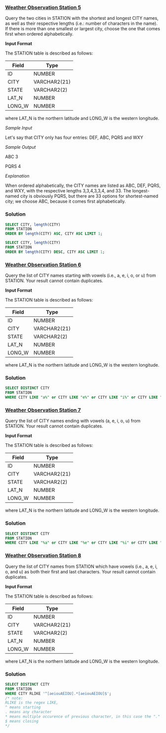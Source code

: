 ### **[Weather Observation Station 5](https://www.hackerrank.com/challenges/weather-observation-station-5)**

Query the two cities in STATION with the shortest and longest CITY names, as well as their respective lengths (i.e.: number of characters in the name). If there is more than one smallest or largest city, choose the one that comes first when ordered alphabetically.

**Input Format**

The STATION table is described as follows:

|  Field | Type |
|---|---|
| ID  | NUMBER |
| CITY | VARCHAR2(21)   |
| STATE  | VARCHAR2(2)  |
| LAT_N |  NUMBER |
| LONG_W | NUMBER |

where LAT_N is the northern latitude and LONG_W is the western longitude.

*Sample Input*

Let's say that CITY only has four entries: DEF, ABC, PQRS and WXY

*Sample Output*

ABC 3 

PQRS 4

*Explanation*

When ordered alphabetically, the CITY names are listed as ABC, DEF, PQRS, and WXY, with the respective lengths 3,3,4,3,3,4, and 33. The longest-named city is obviously PQRS, but there are 33 options for shortest-named city; we choose ABC, because it comes first alphabetically.

### **Solution**
```sql
SELECT CITY, length(CITY) 
FROM STATION 
ORDER BY length(CITY) ASC, CITY ASC LIMIT 1;

SELECT CITY, length(CITY) 
FROM STATION 
ORDER BY length(CITY) DESC, CITY ASC LIMIT 1;
```

### **[Weather Observation Station 6](https://www.hackerrank.com/challenges/weather-observation-station-6)**

Query the list of CITY names starting with vowels (i.e., a, e, i, o, or u) from STATION. Your result cannot contain duplicates.

**Input Format**

The STATION table is described as follows:

|  Field | Type |
|---|---|
| ID  | NUMBER |
| CITY | VARCHAR2(21)   |
| STATE  | VARCHAR2(2)  |
| LAT_N |  NUMBER |
| LONG_W | NUMBER |

where LAT_N is the northern latitude and LONG_W is the western longitude.

### **Solution**
```sql
SELECT DISTINCT CITY
FROM STATION
WHERE CITY LIKE "a%" or CITY LIKE "e%" or CITY LIKE "i%" or CITY LIKE "o%" or CITY LIKE "u%"
```
### **[Weather Observation Station 7](https://www.hackerrank.com/challenges/weather-observation-station-7)**

Query the list of CITY names ending with vowels (a, e, i, o, u) from STATION. Your result cannot contain duplicates.

**Input Format**

The STATION table is described as follows:

|  Field | Type |
|---|---|
| ID  | NUMBER |
| CITY | VARCHAR2(21)   |
| STATE  | VARCHAR2(2)  |
| LAT_N |  NUMBER |
| LONG_W | NUMBER |

where LAT_N is the northern latitude and LONG_W is the western longitude.

### **Solution**
```sql
SELECT DISTINCT CITY
FROM STATION
WHERE CITY LIKE "%a" or CITY LIKE "%e" or CITY LIKE "%i" or CITY LIKE "%o" or CITY LIKE "%u"
```
### **[Weather Observation Station 8](https://www.hackerrank.com/challenges/weather-observation-station-8)**

Query the list of CITY names from STATION which have vowels (i.e., a, e, i, o, and u) as both their first and last characters. Your result cannot contain duplicates.

**Input Format**

The STATION table is described as follows:

|  Field | Type |
|---|---|
| ID  | NUMBER |
| CITY | VARCHAR2(21)   |
| STATE  | VARCHAR2(2)  |
| LAT_N |  NUMBER |
| LONG_W | NUMBER |

where LAT_N is the northern latitude and LONG_W is the western longitude.

### **Solution**
```sql
SELECT DISTINCT CITY
FROM STATION
WHERE CITY RLIKE '^[aeiouAEIOU].*[aeiouAEIOU]$';
/* note:
RLIKE is the regex LIKE, 
^ means starting
. means any character
* means multiple occurence of previous character, in this case the "." 
$ means closing
*/
```

